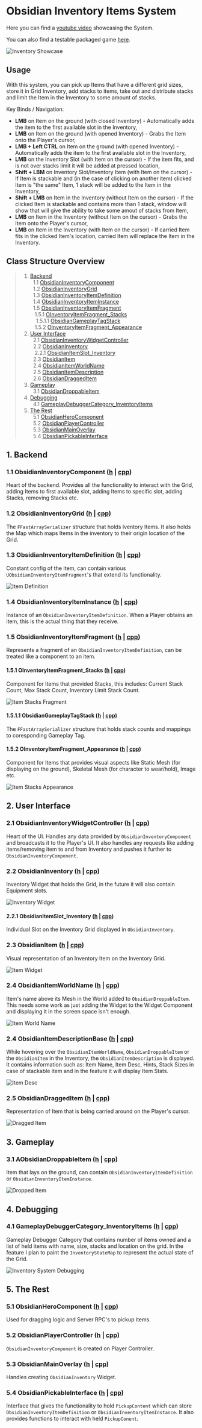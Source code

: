 # Obsidian Inventory Items System

Here you can find a [youtube video](https://www.youtube.com/watch?v=_QPb8MBalo4) showcasing the System.

You can also find a testable packaged game [here](https://github.com/intrxx/Obsidian/releases/tag/Grid_Inventory_System_v0.1.0).

![Inventory Showcase](https://github.com/intrxx/Obsidian/blob/main/Docs/Images/InventoryItems/InventoryItems_Inventory.jpg)

## Usage

With this system, you can pick up Items that have a different grid sizes, store it in Grid Inventory, add stacks to items, take out and distribute stacks and limit the Item in the Inventory to some amount of stacks.

Key Binds / Navigation:
- **LMB** on Item on the ground (with closed Inventory) - Automatically adds the item to the first available slot in the Inventory,
- **LMB** on Item on the ground (with opened Inventory) - Grabs the Item onto the Player's cursor,
- **LMB + Left CTRL** on Item on the ground (with opened Inventory) - Automatically adds the item to the first available slot in the Inventory,
- **LMB** on the Inventory Slot (with Item on the cursor) - If the item fits, and is not over stacks limit it will be added at pressed location,
- **Shift + LBM** on Inventory Slot/Inventory Item (with Item on the cursor) - If Item is stackable and (in the case of clicking on another item) clicked Item is "the same" Item, 1 stack will be added to the Item in the Inventory,
- **Shift + LMB** on Item in the Inventory (without Item on the cursor) - If the clicked Item is stackable and contains more than 1 stack, window will show that will give the ability to take some amout of stacks from Item,
- **LMB** on Item in the Inventory (without Item on the cursor) - Grabs the Item onto the Player's cursor,
- **LMB** on Item in the Inventory (with Item on the cursor) - If carried Item fits in the clicked Item's location, carried Item will replace the Item in the Inventory.


<a name="table-of-contents"></a>
## Class Structure Overview

> 1. [Backend](#backend) \
> &nbsp; 1.1 [ObsidianInventoryComponent](#obsidianinventorycomp) \
> &nbsp; 1.2 [ObsidianInventoryGrid](#obsidianinventorygrid) \
> &nbsp; 1.3 [ObsidianInventoryItemDefinition](#obsidianinventoryitemdef) \
> &nbsp; 1.4 [ObsidianInventoryItemInstance](#obsidianinventoryiteminstance) \
> &nbsp; 1.5 [ObsidianInventoryItemFragment](#obsidianinventoryitemfragment) \
> &nbsp;&nbsp; 1.5.1 [OInventoryItemFragment_Stacks](#obsidianfragment_stacks) \
> &nbsp;&nbsp;&nbsp; 1.5.1.1 [ObsidianGameplayTagStack](#obsidiangameplaytagstack) \
> &nbsp;&nbsp; 1.5.2 [OInventoryItemFragment_Appearance](#obsidianframgent_appearance)
> 2. [User Interface](#ui) \
> &nbsp; 2.1 [ObsidianInventoryWidgetController](#obsidianinventorywidgetcontroller) \
> &nbsp; 2.2 [ObsidianInventory](#obsidianinventory) \
> &nbsp;&nbsp; 2.2.1 [ObsidianItemSlot_Inventory](#obsidianinventoryslot) \
> &nbsp; 2.3 [ObsidianItem](#obsidianitem) \
> &nbsp; 2.4 [ObsidianItemWorldName](#obsidianitemworldname) \
> &nbsp; 2.5 [ObsidianItemDescription](#obsidianitemdesc) \
> &nbsp; 2.6 [ObsidianDraggedItem](#obsidiandraggeditem)
> 3. [Gameplay](#gameplay) \
> &nbsp; 3.1 [ObsidianDroppableItem](#droppableitem)
> 4. [Debugging](#debugging) \
> &nbsp; 4.1 [GameplayDebuggerCategory_InventoryItems](#gdc_inventoryitems)
> 5. [The Rest](#rest) \
> &nbsp; 5.1 [ObsidianHeroComponent](#obsidianherocomponent) \
> &nbsp; 5.2 [ObsidianPlayerController](#obsidianplayercontroller) \
> &nbsp; 5.3 [ObsidianMainOverlay](#obsidianmainoverlay) \
> &nbsp; 5.4 [ObsidianPickableInterface](#obsidianpickableinterface)


<a name="backend"></a>
## 1. Backend

<a name="obsidianinventorycomp"></a>
### 1.1 ObsidianInventoryComponent ([h](https://github.com/intrxx/Obsidian/blob/main/Source/Obsidian/Public/InventoryItems/Inventory/ObsidianInventoryComponent.h) | [cpp](https://github.com/intrxx/Obsidian/blob/main/Source/Obsidian/Private/InventoryItems/Inventory/ObsidianInventoryComponent.cpp))

Heart of the backend. Provides all the functionality to interact with the Grid, adding Items to first available slot, adding Items to specific slot, adding Stacks, removing Stacks etc.

<a name="obsidianinventorygrid"></a>
### 1.2 ObsidianInventoryGrid ([h](https://github.com/intrxx/Obsidian/blob/main/Source/Obsidian/Public/InventoryItems/Inventory/ObsidianInventoryGridItemList.h) | [cpp](https://github.com/intrxx/Obsidian/blob/main/Source/Obsidian/Private/InventoryItems/Inventory/ObsidianInventoryGridItemList.cpp))

The ```FFastArraySerializer``` structure that holds Iventory Items. It also holds the Map which maps Items in the inventory to their origin location of the Grid.

<a name="obsidianinventoryitemdef"></a>
### 1.3 ObsidianInventoryItemDefinition ([h](https://github.com/intrxx/Obsidian/blob/main/Source/Obsidian/Public/InventoryItems/ObsidianInventoryItemDefinition.h) | [cpp](https://github.com/intrxx/Obsidian/blob/main/Source/Obsidian/Private/InventoryItems/ObsidianInventoryItemDefinition.cpp))

Constant config of the Item, can contain various ```UObsidianInventoryItemFragment```'s that extend its functionality.

![Item Definition](https://github.com/intrxx/Obsidian/blob/main/Docs/Images/InventoryItems/itemdefinition.jpg)

<a name="obsidianinventoryiteminstance"></a>
### 1.4 ObsidianInventoryItemInstance ([h](https://github.com/intrxx/Obsidian/blob/main/Source/Obsidian/Public/InventoryItems/ObsidianInventoryItemInstance.h) | [cpp](https://github.com/intrxx/Obsidian/blob/main/Source/Obsidian/Private/InventoryItems/ObsidianInventoryItemInstance.cpp))

Instance of an ```ObsidianInventoryItemDefinition```. When a Player obtains an item, this is the actual thing that they receive.

<a name="obsidianinventoryitemfragment"></a>
### 1.5 ObsidianInventoryItemFragment ([h](https://github.com/intrxx/Obsidian/blob/main/Source/Obsidian/Public/InventoryItems/ObsidianInventoryItemFragment.h) | [cpp](https://github.com/intrxx/Obsidian/blob/main/Source/Obsidian/Private/InventoryItems/ObsidianInventoryItemFragment.cpp))

Represents a fragment of an ```ObsidianInventoryItemDefinition```, can be treated like a component to an item.

<a name="obsidianfragment_stacks"></a>
#### 1.5.1 OInventoryItemFragment_Stacks ([h](https://github.com/intrxx/Obsidian/blob/main/Source/Obsidian/Public/InventoryItems/Fragments/OInventoryItemFragment_Stacks.h) | [cpp](https://github.com/intrxx/Obsidian/blob/main/Source/Obsidian/Private/InventoryItems/Fragments/OInventoryItemFragment_Stacks.cpp))

Component for Items that provided Stacks, this includes: Current Stack Count, Max Stack Count, Inventory Limit Stack Count.

![Item Stacks Fragment](https://github.com/intrxx/Obsidian/blob/main/Docs/Images/InventoryItems/stacksfrag.jpg)

<a name="obsidiangameplaytagstack"></a>
#### 1.5.1.1 ObsidianGameplayTagStack ([h](https://github.com/intrxx/Obsidian/blob/main/Source/Obsidian/Public/InventoryItems/ObsidianGameplayTagStack.h) | [cpp](https://github.com/intrxx/Obsidian/blob/main/Source/Obsidian/Private/InventoryItems/ObsidianGameplayTagStack.cpp))

The ```FFastArraySerializer``` structure that holds stack counts and mappings to coresponding Gameplay Tag.

<a name="obsidianframgent_appearance"></a>
#### 1.5.2 OInventoryItemFragment_Appearance ([h](https://github.com/intrxx/Obsidian/blob/main/Source/Obsidian/Public/InventoryItems/Fragments/OInventoryItemFragment_Appearance.h) | [cpp](https://github.com/intrxx/Obsidian/blob/main/Source/Obsidian/Private/InventoryItems/Fragments/OInventoryItemFragment_Appearance.cpp))

Component for Items that provides visual aspects like Static Mesh (for displaying on the ground), Skeletal Mesh (for character to wear/hold), Image etc. 

![Item Stacks Appearance](https://github.com/intrxx/Obsidian/blob/main/Docs/Images/InventoryItems/appearancefrag.jpg)

<a name="ui"></a>
## 2. User Interface

<a name="obsidianinventorywidgetcontroller"></a>
### 2.1 ObsidianInventoryWidgetController ([h](https://github.com/intrxx/Obsidian/blob/main/Source/Obsidian/Public/UI/WidgetControllers/ObsidianInventoryWidgetController.h) | [cpp](https://github.com/intrxx/Obsidian/blob/main/Source/Obsidian/Private/UI/WidgetControllers/ObsidianInventoryWidgetController.cpp))

Heart of the UI. Handles any data provided by ```ObsidianInventoryComponent``` and broadcasts it to the Player's UI.
It also handles any requests like adding items/removing item to and from Inventory and pushes it further to ```ObsidianInventoryComponent```.

<a name="obsidianinventory"></a>
### 2.2 ObsidianInventory ([h](https://github.com/intrxx/Obsidian/blob/main/Source/Obsidian/Public/UI/Inventory/ObsidianInventory.h) | [cpp](https://github.com/intrxx/Obsidian/blob/main/Source/Obsidian/Private/UI/Inventory/ObsidianInventory.cpp))

Inventory Widget that holds the Grid, in the future it will also contain Equipment slots.

![Inventory Widget](https://github.com/intrxx/Obsidian/blob/main/Docs/Images/InventoryItems/inventorywidget.jpg)

<a name="obsidianinventoryslot"></a>
#### 2.2.1 ObsidianItemSlot_Inventory ([h](https://github.com/intrxx/Obsidian/blob/main/Source/Obsidian/Public/UI/Inventory/SubWidgets/ObsidianItemSlot_Inventory.h) | [cpp](https://github.com/intrxx/Obsidian/blob/main/Source/Obsidian/Private/UI/Inventory/SubWidgets/ObsidianItemSlot_Inventory.cpp))

Individual Slot on the Inventory Grid displayed in ```ObsidianInventory```.

<a name="obsidianitem"></a>
### 2.3 ObsidianItem ([h](https://github.com/intrxx/Obsidian/blob/main/Source/Obsidian/Public/UI/Inventory/ObsidianItem.h) | [cpp](https://github.com/intrxx/Obsidian/blob/main/Source/Obsidian/Private/UI/Inventory/ObsidianItem.cpp))

Visual representation of an Inventory Item on the Inventory Grid.

![Item Widget](https://github.com/intrxx/Obsidian/blob/main/Docs/Images/InventoryItems/inventoryitem.jpg)

<a name="obsidianitemworldname"></a>
### 2.4 ObsidianItemWorldName ([h](https://github.com/intrxx/Obsidian/blob/main/Source/Obsidian/Public/UI/Inventory/ObsidianItemWorldName.h) | [cpp](https://github.com/intrxx/Obsidian/blob/main/Source/Obsidian/Private/UI/Inventory/ObsidianItemWorldName.cpp))

Item's name above its Mesh in the World added to ```ObsidianDroppableItem```. This needs some work as just adding the Widget to the Widget Component
and displaying it in the screen space isn't enough.

![Item World Name](https://github.com/intrxx/Obsidian/blob/main/Docs/Images/InventoryItems/itemworldname.jpg)

<a name="obsidianitemdesc"></a>
### 2.4 ObsidianItemDescriptionBase ([h](https://github.com/intrxx/Obsidian/blob/main/Source/Obsidian/Public/UI/Inventory/ObsidianItemDescriptionBase.h) | [cpp](https://github.com/intrxx/Obsidian/blob/main/Source/Obsidian/Private/UI/Inventory/ObsidianItemDescriptionBase.cpp))

While hovering over the ```ObsidianItemWorldName```, ```ObsidianDroppableItem``` or the ```ObsidianItem``` in the Inventory, the ```ObsidianItemDescription``` is displayed.
It contains information such as: Item Name, Item Desc, Hints, Stack Sizes in case of stackable item and in the feature it will display Item Stats.

![Item Desc](https://github.com/intrxx/Obsidian/blob/main/Docs/Images/InventoryItems/itemdesc.jpg)

<a name="obsidiandraggeditem"></a>
### 2.5 ObsidianDraggedItem ([h](https://github.com/intrxx/Obsidian/blob/main/Source/Obsidian/Public/UI/Inventory/ObsidianDraggedItem.h) | [cpp](https://github.com/intrxx/Obsidian/blob/main/Source/Obsidian/Private/UI/Inventory/ObsidianDraggedItem.cpp))

Representation of Item that is being carried around on the Player's cursor.

![Dragged Item](https://github.com/intrxx/Obsidian/blob/main/Docs/Images/InventoryItems/draggeditem.jpg)

<a name="gameplay"></a>
## 3. Gameplay

<a name="droppableitem"></a>
### 3.1 AObsidianDroppableItem ([h](https://github.com/intrxx/Obsidian/blob/main/Source/Obsidian/Public/Gameplay/InventoryItems/ObsidianDroppableItem.h) | [cpp](https://github.com/intrxx/Obsidian/blob/main/Source/Obsidian/Private/Gameplay/InventoryItems/ObsidianDroppableItem.cpp))

Item that lays on the ground, can contain ```ObsidianInventoryItemDefinition``` or ```ObsidianInventoryItemInstance```. 

![Dropped Item](https://github.com/intrxx/Obsidian/blob/main/Docs/Images/InventoryItems/droppeditem.jpg)

<a name="debugging"></a>
## 4. Debugging

<a name="gdc_inventoryitems"></a>
### 4.1 GameplayDebuggerCategory_InventoryItems ([h](https://github.com/intrxx/Obsidian/blob/main/Source/Obsidian/Public/InventoryItems/Debugging/GameplayDebuggerCategory_InventoryItems.h) | [cpp](https://github.com/intrxx/Obsidian/blob/main/Source/Obsidian/Private/InventoryItems/Debugging/GameplayDebuggerCategory_InventoryItems.cpp))

Gameplay Debugger Category that contains number of items owned and a list of held items with name, size, stacks and location on the grid.
In the feature I plan to paint the ```InventoryStateMap``` to represent the actual state of the Grid. 

![Inventory System Debugging](https://github.com/intrxx/Obsidian/blob/main/Docs/Images/InventoryItems/InventoryItems_Debugger.jpg)

<a name="rest"></a>
## 5. The Rest

<a name="obsidianherocomponent"></a>
### 5.1 ObsidianHeroComponent ([h](https://github.com/intrxx/Obsidian/blob/main/Source/Obsidian/Public/CharacterComponents/ObsidianHeroComponent.h) | [cpp](https://github.com/intrxx/Obsidian/blob/main/Source/Obsidian/Private/CharacterComponents/ObsidianHeroComponent.cpp))

Used for dragging logic and Server RPC's to pickup items.

<a name="obsidianplayercontroller"></a>
### 5.2 ObsidianPlayerController ([h](https://github.com/intrxx/Obsidian/blob/main/Source/Obsidian/Public/Characters/Player/ObsidianPlayerController.h) | [cpp](https://github.com/intrxx/Obsidian/blob/main/Source/Obsidian/Private/Characters/Player/ObsidianPlayerController.cpp))

```ObsidianInventoryComponent``` is created on Player Controller.

<a name="obsidianmainoverlay"></a>
### 5.3 ObsidianMainOverlay ([h](https://github.com/intrxx/Obsidian/blob/main/Source/Obsidian/Public/UI/MainOverlay/ObsidianMainOverlay.h) | [cpp](https://github.com/intrxx/Obsidian/blob/main/Source/Obsidian/Private/UI/MainOverlay/ObsidianMainOverlay.cpp))

Handles creating ```ObsidianInventory``` Widget.

<a name="obsidianpickableinterface"></a>
### 5.4 ObsidianPickableInterface ([h](https://github.com/intrxx/Obsidian/blob/main/Source/Obsidian/Public/InventoryItems/ObsidianPickableInterface.h) | [cpp](https://github.com/intrxx/Obsidian/blob/main/Source/Obsidian/Private/InventoryItems/ObsidianPickableInterface.cpp))

Interface that gives the functionality to hold ```PickupContent``` which can store ```ObsidianInventoryItemDefinition``` or ```ObsidianInventoryItemInstance```.
It also provides functions to interact with held ```PickupConent```.
